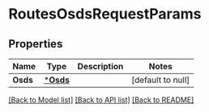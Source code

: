 # RoutesOsdsRequestParams

## Properties
Name | Type | Description | Notes
------------ | ------------- | ------------- | -------------
**Osds** | [***Osds**](.osds.md) |  | [default to null]

[[Back to Model list]](../README.md#documentation-for-models) [[Back to API list]](../README.md#documentation-for-api-endpoints) [[Back to README]](../README.md)


